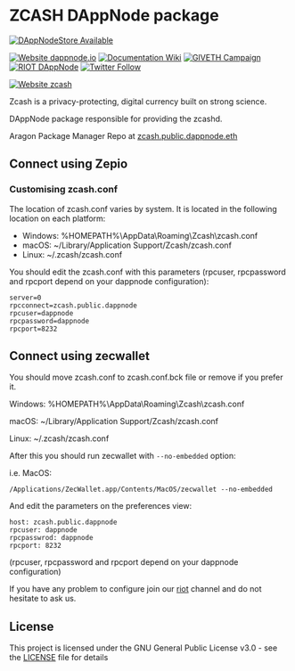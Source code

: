 # ZCASH DAppNode package

[![DAppNodeStore Available](https://img.shields.io/badge/DAppNodeStore-Available-brightgreen.svg)](http://my.admin.dnp.dappnode.eth/#/installer/zcash.public.dappnode.eth)

[![Website dappnode.io](https://img.shields.io/badge/Website-dappnode.io-brightgreen.svg)](https://dappnode.io/)
[![Documentation Wiki](https://img.shields.io/badge/Documentation-Wiki-brightgreen.svg)](https://github.com/dappnode/DAppNode/wiki)
[![GIVETH Campaign](https://img.shields.io/badge/GIVETH-Campaign-1e083c.svg)](https://beta.giveth.io/campaigns/5b44b198647f33526e67c262)
[![RIOT DAppNode](https://img.shields.io/badge/RIOT-DAppNode-blue.svg)](https://riot.im/app/#/room/#DAppNode:matrix.org)
[![Twitter Follow](https://img.shields.io/twitter/follow/espadrine.svg?style=social&label=Follow)](https://twitter.com/DAppNode?lang=es)


[![Website zcash](https://img.shields.io/badge/Website-zcash-brightgreen.svg)](https://z.cash/)

Zcash is a privacy-protecting, digital currency built on strong science.

DAppNode package responsible for providing the zcashd.

Aragon Package Manager Repo at [zcash.public.dappnode.eth](https://etherscan.io/address/zcash.public.dappnode.eth )


## Connect using Zepio

### Customising zcash.conf

The location of zcash.conf varies by system. It is located in the following location on each platform:

* Windows: %HOMEPATH%\AppData\Roaming\Zcash\zcash.conf
* macOS: ~/Library/Application Support/Zcash/zcash.conf
* Linux: ~/.zcash/zcash.conf

You should edit the zcash.conf with this parameters (rpcuser, rpcpassword and rpcport depend on your dappnode configuration):

```
server=0
rpcconnect=zcash.public.dappnode
rpcuser=dappnode
rpcpassword=dappnode
rpcport=8232
```

## Connect using zecwallet

You should move zcash.conf to zcash.conf.bck file or remove if you prefer it.

Windows: %HOMEPATH%\AppData\Roaming\Zcash\zcash.conf

macOS: ~/Library/Application Support/Zcash/zcash.conf

Linux: ~/.zcash/zcash.conf

After this you should run zecwallet with `--no-embedded` option:

i.e. MacOS:
```
/Applications/ZecWallet.app/Contents/MacOS/zecwallet --no-embedded 
```

And edit the parameters on the preferences view:

```
host: zcash.public.dappnode
rpcuser: dappnode
rpcpasswrod: dappnode
rpcport: 8232
```

(rpcuser, rpcpassword and rpcport depend on your dappnode configuration)


If you have any problem to configure join our [riot](https://riot.im/app/#/room/#DAppNode:matrix.org) channel and do not hesitate to ask us.

## License

This project is licensed under the GNU General Public License v3.0 - see the [LICENSE](LICENSE) file for details
